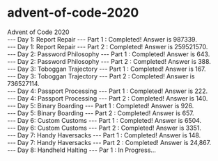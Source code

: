 # advent-of-code-2020  
Advent of Code 2020  
--- Day 1: Report Repair --- Part 1 : Completed! Answer is 987339.  
--- Day 1: Report Repair --- Part 2 : Completed! Answer is 259521570.  
--- Day 2: Password Philosophy --- Part 1 : Completed! Answer is 643.  
--- Day 2: Password Philosophy --- Part 2 : Completed! Answer is 388.  
--- Day 3: Toboggan Trajectory --- Part 1 : Completed! Answer is 167.  
--- Day 3: Toboggan Trajectory --- Part 2 : Completed! Answer is 736527114.  
--- Day 4: Passport Processing --- Part 1 : Completed! Answer is 222.  
--- Day 4: Passport Processing --- Part 2 : Completed! Answer is 140.   
--- Day 5: Binary Boarding --- Part 1 : Completed! Answer is 926.  
--- Day 5: Binary Boarding --- Part 2 : Completed! Answer is 657.  
--- Day 6: Custom Customs --- Part 1 : Completed! Answer is 6504.  
--- Day 6: Custom Customs --- Part 2 : Completed! Answer is 3351.  
--- Day 7: Handy Haversacks --- Part 1 : Completed! Answer is 148.  
--- Day 7: Handy Haversacks --- Part 2 : Completed! Answer is 24,867.  
--- Day 8: Handheld Halting --- Par 1 : In Progress...  
